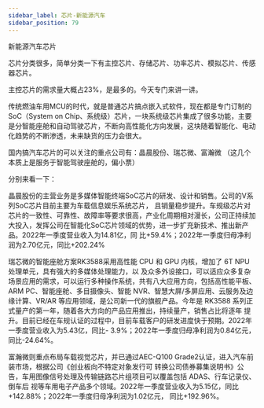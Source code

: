 ```yaml
---
sidebar_label: 芯片-新能源汽车
sidebar_position: 79
---
```


新能源汽车芯片

芯片分类很多，简单分类一下有主控芯片、存储芯片、功率芯片、模拟芯片、传感器芯片。

主控芯片的需求量大概占23%，是最多的。今天专门来讲一讲。

传统燃油车用MCU的时代，就是普通芯片搞点嵌入式软件，现在都是专门订制的SoC（System on Chip、系统级）芯片，一块系统级芯片集成了很多功能，主要是分智能座舱和自动驾驶芯片，不断向高性能化方向发展，这块随着智能化、电动化趋势的不断渗透，未来缺货的压力会很大。 

国内搞汽车芯片的可以关注的重点公司有：晶晨股份、瑞芯微、富瀚微
（这几个本质上是服务于智能驾驶座舱的，偏小票）

分别来看一下：

晶晨股份的主营业务是多媒体智能终端SoC芯片的研发、设计和销售。公司的V系列SoC芯片目前主要为车载信息娱乐系统芯片， 且销量稳步提升。车规级芯片对芯片的一致性、可靠性、故障率等要求很高，产业化周期相对漫长，公司正持续加大投入，发挥公司在智能化SoC芯片领域的优势，进一步扩充新技术、推出新产品。2022年一季度营业收入为14.81亿，同 比+59.4%；2022年一季度归母净利润为2.70亿元，同比+202.24%

瑞芯微的智能座舱方案RK3588采用高性能 CPU 和 GPU 内核，增加了 6T NPU 处理单元，具有强大的多媒体处理能力，以 及众多外设接口，可以适应众多复杂场景应用的需求，可以运行多种操作系统，共有八大应用方向，包括高性能平板、 ARM PC、智能座舱、多目摄像头、智能 NVR、智慧大屏/多屏应用、云服务及边缘计算、VR/AR 等应用领域，是公司新一代的旗舰产品。今年是 RK3588 系列正式量产的第一年，随着各大方向的产品应用推出，持续量产，销售占比将逐年 提升。目前已经在车规认证的过程中，目前车载客户的研发进度快于预期。2022年一季度营业收入为5.43亿，同比- 3.9%；2022年一季度归母净利润为0.84亿元，同比-24.64%。

富瀚微则重点布局车载视觉芯片，并已通过AEC-Q100 Grade2认证，进入汽车前装市场，根据公司《创业板向不特定对象发行可 转换公司债券募集说明书》公告，车用图像信号处理及传输链路芯片组项目可以覆盖包括 ADAS、行车记录仪、倒车后 视等车用电子产品多个领域。2022年一季度营业收入为5.15亿，同比+142.88%；2022年一季度归母净利润为1.02亿元， 同比+192.96%。
